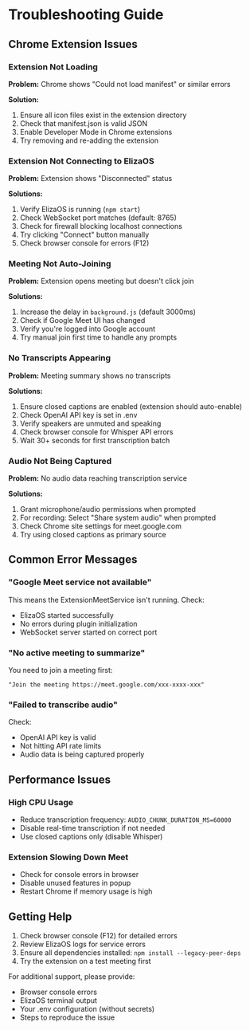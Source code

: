 # Troubleshooting Guide

## Chrome Extension Issues

### Extension Not Loading

**Problem:** Chrome shows "Could not load manifest" or similar errors

**Solution:**
1. Ensure all icon files exist in the extension directory
2. Check that manifest.json is valid JSON
3. Enable Developer Mode in Chrome extensions
4. Try removing and re-adding the extension

### Extension Not Connecting to ElizaOS

**Problem:** Extension shows "Disconnected" status

**Solutions:**
1. Verify ElizaOS is running (`npm start`)
2. Check WebSocket port matches (default: 8765)
3. Check for firewall blocking localhost connections
4. Try clicking "Connect" button manually
5. Check browser console for errors (F12)

### Meeting Not Auto-Joining

**Problem:** Extension opens meeting but doesn't click join

**Solutions:**
1. Increase the delay in `background.js` (default 3000ms)
2. Check if Google Meet UI has changed
3. Verify you're logged into Google account
4. Try manual join first time to handle any prompts

### No Transcripts Appearing

**Problem:** Meeting summary shows no transcripts

**Solutions:**
1. Ensure closed captions are enabled (extension should auto-enable)
2. Check OpenAI API key is set in .env
3. Verify speakers are unmuted and speaking
4. Check browser console for Whisper API errors
5. Wait 30+ seconds for first transcription batch

### Audio Not Being Captured

**Problem:** No audio data reaching transcription service

**Solutions:**
1. Grant microphone/audio permissions when prompted
2. For recording: Select "Share system audio" when prompted
3. Check Chrome site settings for meet.google.com
4. Try using closed captions as primary source

## Common Error Messages

### "Google Meet service not available"

This means the ExtensionMeetService isn't running. Check:
- ElizaOS started successfully
- No errors during plugin initialization
- WebSocket server started on correct port

### "No active meeting to summarize"

You need to join a meeting first:
```
"Join the meeting https://meet.google.com/xxx-xxxx-xxx"
```

### "Failed to transcribe audio"

Check:
- OpenAI API key is valid
- Not hitting API rate limits
- Audio data is being captured properly

## Performance Issues

### High CPU Usage

- Reduce transcription frequency: `AUDIO_CHUNK_DURATION_MS=60000`
- Disable real-time transcription if not needed
- Use closed captions only (disable Whisper)

### Extension Slowing Down Meet

- Check for console errors in browser
- Disable unused features in popup
- Restart Chrome if memory usage is high

## Getting Help

1. Check browser console (F12) for detailed errors
2. Review ElizaOS logs for service errors
3. Ensure all dependencies installed: `npm install --legacy-peer-deps`
4. Try the extension on a test meeting first

For additional support, please provide:
- Browser console errors
- ElizaOS terminal output
- Your .env configuration (without secrets)
- Steps to reproduce the issue 